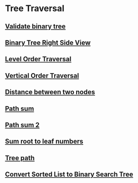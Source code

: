 # Tree Traversal

## [Validate binary tree](https://leetcode.com/problems/validate-binary-search-tree/discuss/32201/Python-solution-with-detailed-explanation)

## [Binary Tree Right Side View](https://leetcode.com/problems/binary-tree-right-side-view/submissions/)

## [Level Order Traversal](https://leetcode.com/problems/binary-tree-level-order-traversal/)

## [Vertical Order Traversal](https://www.geeksforgeeks.org/print-binary-tree-vertical-order-set-2/)

## [Distance between two nodes](https://www.geeksforgeeks.org/find-distance-between-two-nodes-of-a-binary-tree/)

## [Path sum](https://leetcode.com/problems/path-sum/)

## [Path sum 2](https://leetcode.com/problems/path-sum-ii/)

## [Sum root to leaf numbers](https://leetcode.com/problems/sum-root-to-leaf-numbers/)

## [Tree path](https://leetcode.com/problems/binary-tree-paths/)

## [Convert Sorted List to Binary Search Tree](https://leetcode.com/problems/convert-sorted-list-to-binary-search-tree/)

